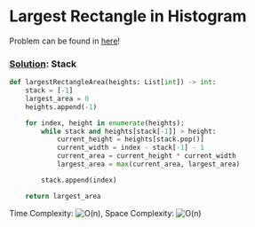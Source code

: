 # Largest Rectangle in Histogram

Problem can be found in [here](https://leetcode.com/problems/largest-rectangle-in-histogram)!

### [Solution](/Stack/84-LargestRectangleinHistogram/solution.py): Stack

```python
def largestRectangleArea(heights: List[int]) -> int:
    stack = [-1]
    largest_area = 0
    heights.append(-1)

    for index, height in enumerate(heights):
        while stack and heights[stack[-1]] > height:
            current_height = heights[stack.pop()]
            current_width = index - stack[-1] - 1
            current_area = current_height * current_width
            largest_area = max(current_area, largest_area)

        stack.append(index)

    return largest_area
```

Time Complexity: ![O(n)](<https://latex.codecogs.com/svg.image?\inline&space;O(n)>), Space Complexity: ![O(n)](<https://latex.codecogs.com/svg.image?\inline&space;O(n)>)
